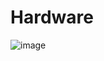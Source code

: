 # Hardware

![image](https://github.com/user-attachments/assets/f3cf9902-2bc6-4c54-aef1-2f0df4d69441)

